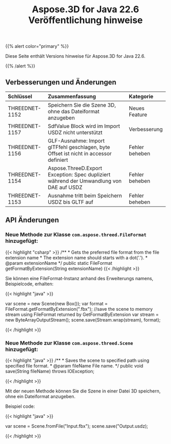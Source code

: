 ﻿---
title: Aspose.3D for Java 22.6 Veröffentlichung hinweise
type: docs
weight: 7
url: /de/java/aspose-3d-for-java-22-6-release-notes/
description: Die Release Notes von Aspose.3D for Java 22.6.
---
{{% alert color="primary" %}}

Diese Seite enthält Versions hinweise für Aspose.3D for Java 22.6.

{{% /alert %}}
## **Verbesserungen und Änderungen**

|**Schlüssel**|**Zusammenfassung**|**Kategorie**|
|:- |:- |:- |
|THREEDNET-1152 |Speichern Sie die Szene 3D, ohne das Dateiformat anzugeben|Neues Feature|
|THREEDNET-1157 |SdfValue Block wird im Import USDZ nicht unterstützt|Verbesserung|
|THREEDNET-1156 |GLF-Ausnahme: Import glTFfehl geschlagen, byte Offset ist nicht in accessor definiert|Fehler beheben|
|THREEDNET-1154 |Aspose.ThreeD.Export Exception: Spec dupliziert während der Umwandlung von DAE auf USDZ|Fehler beheben|
|THREEDNET-1153 |Ausnahme tritt beim Speichern USDZ bis GLTF auf|Fehler beheben|



## API Änderungen ##

### Neue Methode zur Klasse `com.aspose.threed.FileFormat` hinzugefügt:

{{< highlight "csharp" >}}
    /**
     * Gets the preferred file format from the file extension name
     * The extension name should starts with a dot('.').
     * @param extensionName 
     */
    public static FileFormat getFormatByExtension(String extensionName)
{{< /highlight >}}

Sie können eine FileFormat-Instanz anhand des Erweiterungs namens, Beispielcode, erhalten:

{{< highlight "java" >}}

var scene = new Scene(new Box());
var format = FileFormat.getFormatByExtension(".fbx");
//save the scene to memory stream using FileFormat returned by GetFormatByExtension
var stream = new ByteArrayOutputStream();
scene.save(Stream.wrap(stream), format);

{{< /highlight >}}



### Neue Methode zur Klasse `com.aspose.threed.Scene` hinzugefügt:

{{< highlight "java" >}}
    /**
     * Saves the scene to specified path using specified file format.
     * @param fileName File name.
     */
    public void save(String fileName)
        throws IOException;

{{< /highlight >}}

Mit der neuen Methode können Sie die Szene in einer Datei 3D speichern, ohne ein Dateiformat anzugeben.

Beispiel code:

{{< highlight "java" >}}

var scene = Scene.fromFile("Input.fbx");
scene.save("Output.usdz);

{{< /highlight >}}
